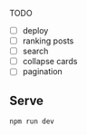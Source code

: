 TODO

- [ ] deploy
- [ ] ranking posts
- [ ] search
- [ ] collapse cards
- [ ] pagination
## Serve

```bash
npm run dev
````

